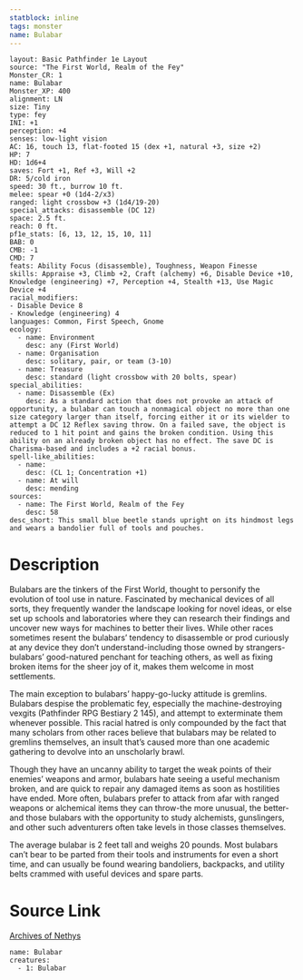 ```yaml
---
statblock: inline
tags: monster
name: Bulabar
---
```

```statblock
layout: Basic Pathfinder 1e Layout
source: "The First World, Realm of the Fey"
Monster_CR: 1
name: Bulabar
Monster_XP: 400
alignment: LN
size: Tiny
type: fey
INI: +1
perception: +4
senses: low-light vision
AC: 16, touch 13, flat-footed 15 (dex +1, natural +3, size +2)
HP: 7
HD: 1d6+4
saves: Fort +1, Ref +3, Will +2
DR: 5/cold iron
speed: 30 ft., burrow 10 ft.
melee: spear +0 (1d4-2/x3)
ranged: light crossbow +3 (1d4/19-20)
special_attacks: disassemble (DC 12)
space: 2.5 ft.
reach: 0 ft.
pf1e_stats: [6, 13, 12, 15, 10, 11]
BAB: 0
CMB: -1
CMD: 7
feats: Ability Focus (disassemble), Toughness, Weapon Finesse
skills: Appraise +3, Climb +2, Craft (alchemy) +6, Disable Device +10, Knowledge (engineering) +7, Perception +4, Stealth +13, Use Magic Device +4
racial_modifiers:
- Disable Device 8
- Knowledge (engineering) 4
languages: Common, First Speech, Gnome
ecology:
  - name: Environment
    desc: any (First World)
  - name: Organisation
    desc: solitary, pair, or team (3-10)
  - name: Treasure
    desc: standard (light crossbow with 20 bolts, spear)
special_abilities:
  - name: Disassemble (Ex)
    desc: As a standard action that does not provoke an attack of opportunity, a bulabar can touch a nonmagical object no more than one size category larger than itself, forcing either it or its wielder to attempt a DC 12 Reflex saving throw. On a failed save, the object is reduced to 1 hit point and gains the broken condition. Using this ability on an already broken object has no effect. The save DC is Charisma-based and includes a +2 racial bonus.
spell-like_abilities:
  - name:
    desc: (CL 1; Concentration +1)
  - name: At will
    desc: mending
sources:
  - name: The First World, Realm of the Fey
    desc: 58
desc_short: This small blue beetle stands upright on its hindmost legs and wears a bandolier full of tools and pouches.
```
# Description
Bulabars are the tinkers of the First World, thought to personify the evolution of tool use in nature. Fascinated by mechanical devices of all sorts, they frequently wander the landscape looking for novel ideas, or else set up schools and laboratories where they can research their findings and uncover new ways for machines to better their lives. While other races sometimes resent the bulabars’ tendency to disassemble or prod curiously at any device they don’t understand-including those owned by strangers- bulabars’ good-natured penchant for teaching others, as well as fixing broken items for the sheer joy of it, makes them welcome in most settlements.

 The main exception to bulabars’ happy-go-lucky attitude is gremlins. Bulabars despise the problematic fey, especially the machine-destroying vexgits (Pathfinder RPG Bestiary 2 145), and attempt to exterminate them whenever possible. This racial hatred is only compounded by the fact that many scholars from other races believe that bulabars may be related to gremlins themselves, an insult that’s caused more than one academic gathering to devolve into an unscholarly brawl.

 Though they have an uncanny ability to target the weak points of their enemies’ weapons and armor, bulabars hate seeing a useful mechanism broken, and are quick to repair any damaged items as soon as hostilities have ended. More often, bulabars prefer to attack from afar with ranged weapons or alchemical items they can throw-the more unusual, the better- and those bulabars with the opportunity to study alchemists, gunslingers, and other such adventurers often take levels in those classes themselves.

 The average bulabar is 2 feet tall and weighs 20 pounds. Most bulabars can’t bear to be parted from their tools and instruments for even a short time, and can usually be found wearing bandoliers, backpacks, and utility belts crammed with useful devices and spare parts.
# Source Link
[Archives of Nethys](https://aonprd.com/MonsterDisplay.aspx?ItemName=Bulabar)
```encounter-table
name: Bulabar
creatures:
  - 1: Bulabar
```
